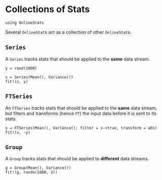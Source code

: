 # Collections of Stats

```@setup collections 
using OnlineStats
```

Several `OnlineStat`s act as a collection of other `OnlineStat`s.

## `Series`
A `Series` tracks stats that should be applied to the **same** data stream.

```@example collections
y = rand(1000)

s = Series(Mean(), Variance())
fit!(s, y)
```


## `FTSeries`
An `FTSeries` tracks stats that should be applied to the **same** data stream, but filters and transforms (hence `FT`) the input data before it is sent to its stats. 

```@example collections 
s = FTSeries(Mean(), Variance(); filter = x->true, transform = abs)
fit!(s, -y)
```


## `Group`
A `Group` tracks stats that should be applied to **different** data streams.

```@example collections 
g = Group(Mean(), Variance())
fit!(g, randn(1000, 2))
```
